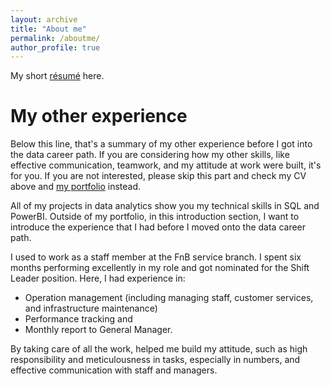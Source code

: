 ```yaml
---
layout: archive
title: "About me"
permalink: /aboutme/
author_profile: true
---
```

My short [résumé](files/resume.pdf) here.


# My other experience

Below this line, that's a summary of  my other experience before I got into the data career path. If you are considering how my other skills, like effective communication, teamwork, and my attitude at work were built, it's for you. If you are not interested, please skip this part and check my CV above and [my portfolio](https://trannphuocloc.github.io/portfolio/) instead.

All of my projects in data analytics show you my technical skills in SQL and PowerBI. Outside of my portfolio, in this introduction section, I want to introduce the experience that I had before I moved onto the data career path.

I used to work as a staff member at the FnB service branch. I spent six months performing excellently in my role and got nominated for the Shift Leader position. Here, I had experience in: 
- Operation management (including managing staff, customer services, and infrastructure maintenance)
- Performance tracking and 
- Monthly report to General Manager.
  
By taking care of all the work, helped me build my attitude, such as high responsibility and meticulousness in tasks, especially in numbers, and effective communication with staff and managers.

